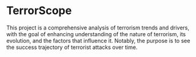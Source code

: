 # TerrorScope
This project is a comprehensive analysis of terrorism trends and drivers, with the goal of enhancing understanding of the nature of terrorism, its evolution, and the factors that influence it. Notably, the purpose is to see the success trajectory of terrorist attacks over time.
